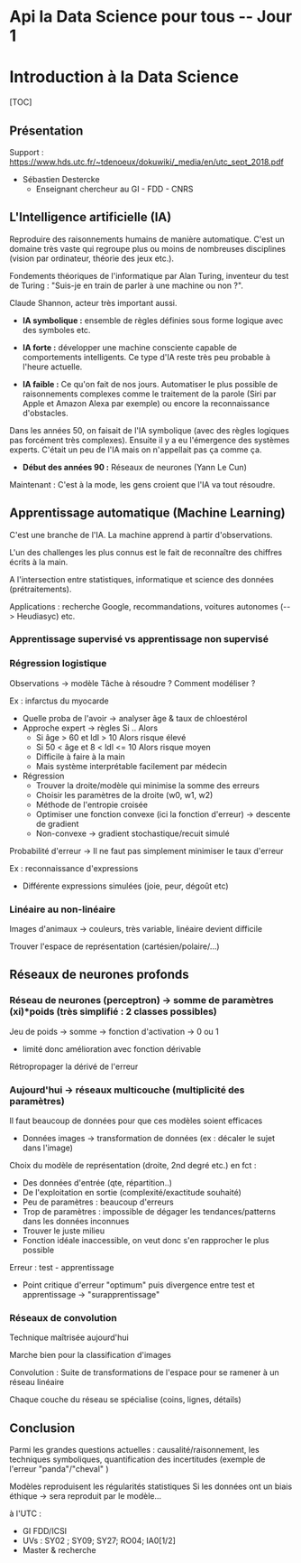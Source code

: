 Api la Data Science pour tous -- Jour 1
===


# Introduction à la Data Science

[TOC]

## Présentation
Support : https://www.hds.utc.fr/~tdenoeux/dokuwiki/_media/en/utc_sept_2018.pdf
* Sébastien Destercke
    * Enseignant chercheur au GI - FDD - CNRS
    
## L'Intelligence artificielle (IA)

Reproduire des raisonnements humains de manière automatique. 
C'est un domaine très vaste qui regroupe plus ou moins de nombreuses disciplines (vision par ordinateur, théorie des jeux etc.).

Fondements théoriques de l'informatique par Alan Turing, inventeur du test de Turing : "Suis-je en train de parler à une machine ou non ?".

Claude Shannon, acteur très important aussi.

* **IA symbolique :** ensemble de règles définies sous forme logique avec des symboles etc.

* **IA forte :** développer une machine consciente capable de comportements intelligents. Ce type d'IA reste très peu probable à l'heure actuelle.

* **IA faible :** Ce qu'on fait de nos jours. Automatiser le plus possible de raisonnements complexes comme le traitement de la parole (Siri par Apple et Amazon Alexa par exemple) ou encore la reconnaissance d'obstacles.


Dans les années 50, on faisait de l'IA symbolique (avec des règles logiques pas forcément très complexes). Ensuite il y a eu l'émergence des systèmes experts. C'était un peu de l'IA mais on n'appellait pas ça comme ça. 

* **Début des années 90 :** Réseaux de neurones (Yann Le Cun)

Maintenant : C'est à la mode, les gens croient que l'IA va tout résoudre.


## Apprentissage automatique (Machine Learning)
C'est une branche de l'IA. 
La machine apprend à partir d'observations.

L'un des challenges les plus connus est le fait de reconnaître des chiffres écrits à la main. 

A l'intersection entre statistiques, informatique et science des données (prétraitements). 

Applications : recherche Google, recommandations, voitures autonomes (--> Heudiasyc) etc. 

### Apprentissage supervisé vs apprentissage non supervisé

### Régression logistique

Observations -> modèle
Tâche à résoudre ? Comment modéliser ?

Ex : infarctus du myocarde
- Quelle proba de l'avoir -> analyser âge & taux de chloestérol
- Approche expert -> règles Si .. Alors
  - Si âge > 60 et ldl > 10 Alors risque élevé
  - Si 50 < âge et 8 < ldl <= 10 Alors risque moyen
  - Difficile à faire à la main
  - Mais système interprétable facilement par médecin
- Régression
  - Trouver la droite/modèle qui minimise la somme des erreurs
  - Choisir les paramètres de la droite (w0, w1, w2)
  - Méthode de l'entropie croisée
  - Optimiser une fonction convexe (ici la fonction d'erreur) -> descente de gradient
  - Non-convexe -> gradient stochastique/recuit simulé

<!-- RIP ceux qui ont pas fait SY02 :'( -> RIP moi, rip mon F en SY01, (en vrai ça peut se suivre) -->

Probabilité d'erreur -> Il ne faut pas simplement minimiser le taux d'erreur

Ex : reconnaissance d'expressions

 - Différente expressions simulées (joie, peur, dégoût etc)

### Linéaire au non-linéaire

Images d'animaux -> couleurs, très variable, linéaire devient difficile

Trouver l'espace de représentation (cartésien/polaire/...)

## Réseaux de neurones profonds

### Réseau de neurones (perceptron) -> somme de paramètres (xi)*poids (très simplifié : 2 classes possibles)

Jeu de poids -> somme -> fonction d'activation -> 0 ou 1

- limité donc amélioration avec fonction dérivable

Rétropropager la dérivé de l'erreur

### Aujourd'hui -> réseaux multicouche (multiplicité des paramètres)

Il faut beaucoup de données pour que ces modèles soient efficaces

 - Données images -> transformation de données (ex : décaler le sujet dans l'image)

Choix du modèle de représentation (droite, 2nd degré etc.) en fct : 

- Des données d'entrée (qte, répartition..)
- De l'exploitation en sortie (complexité/exactitude souhaité)
- Peu de paramètres : beaucoup d'erreurs
- Trop de paramètres : impossible de dégager les tendances/patterns dans les données inconnues
- Trouver le juste milieu 
- Fonction idéale inaccessible, on veut donc s'en rapprocher le plus possible

Erreur : test - apprentissage

- Point critique d'erreur "optimum" puis divergence entre test et apprentissage -> "surapprentissage"

### Réseaux de convolution

Technique maîtrisée aujourd'hui

Marche bien pour la classification d'images

Convolution : Suite de transformations de l'espace pour se ramener à un réseau linéaire

Chaque couche du réseau se spécialise (coins, lignes, détails)

## Conclusion

Parmi les grandes questions actuelles : causalité/raisonnement, les techniques symboliques, quantification des incertitudes (exemple de l'erreur "panda"/"cheval" ) 

Modèles reproduisent les régularités statistiques
Si les données ont un biais éthique -> sera reproduit par le modèle...

<!-- IA01 pour faire de l'IA XD 
Memorae c'est de l'IA? Memorae c'est du GI ? Memorae c'est le logiciel pour lequel la prof fait masse de propagande inutile... En gros ils ont créé cet outil, il n'a aucun utilisateur (normal c'est nul) et donc ils FORCENT leurs étudiants à l'utiliser -->
à l'UTC :
- GI FDD/ICSI
- UVs : SY02 <!-- viteuf hein on fait la régression linéaire #machinelearning -->; SY09; SY27; RO04; IA0[1/2]
- Master & recherche